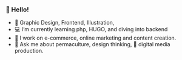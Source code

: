 ### :love_letter: Hello!


- 📌 Graphic Design, Frontend, Illustration, 
- 💻 I’m currently learning php, HUGO, and diving into backend
- 👯 I work on e-commerce, online marketing and content creation.
- 🌿 Ask me about permaculture, design thinking, 📼 digital media production.



